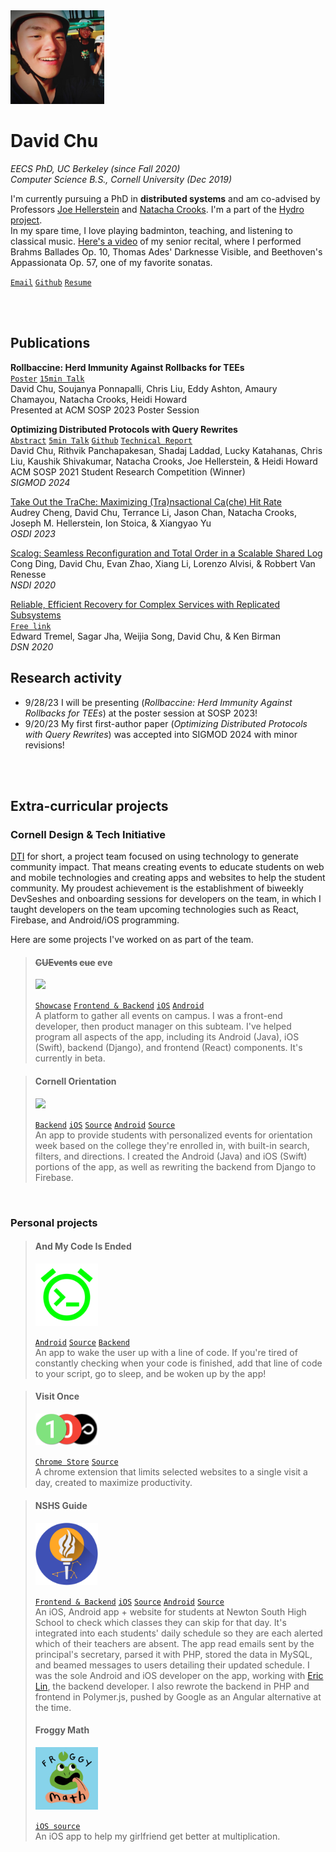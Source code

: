 <img src="me.jpg" width="150px" height="150px" /> 

# David Chu 
*EECS PhD, UC Berkeley (since Fall 2020)*  
*Computer Science B.S., Cornell University (Dec 2019)*

I'm currently pursuing a PhD in **distributed systems** and am co-advised by Professors [Joe Hellerstein](https://dsf.berkeley.edu/jmh/index.html) and [Natacha Crooks](https://nacrooks.github.io/). I'm a part of the [Hydro project](https://hydro.run/).  
In my spare time, I love playing badminton, teaching, and listening to classical music. 
<a href="https://youtu.be/kvjLjtEr0AQ">Here's a video</a> of my senior recital, where I performed Brahms Ballades Op. 10, Thomas Ades' Darknesse Visible, and Beethoven's Appassionata Op. 57, one of my favorite sonatas.

[```Email```](mailto:thedavidchu@berkeley.edu) [```Github```](https://github.com/davidchuyaya) [```Resume```](https://docs.google.com/document/d/1oZ8qqCvXfJUhQ5LPVVmh1qrv9hrbS2k187Py75Q-zuA/edit?usp=sharing)

<br>
<br>

## Publications
**Rollbaccine: Herd Immunity Against Rollbacks for TEEs**  
[```Poster```](https://docs.google.com/presentation/d/11BPj-w6UJu3JCIqu4uKLambG6yWf4I3yruRDKk5K1CU/edit?usp=sharing) [```15min Talk```](https://www.youtube.com/watch?v=RXqR5Rjn1co)  
David Chu, Soujanya Ponnapalli, Chris Liu, Eddy Ashton, Amaury Chamayou, Natacha Crooks, Heidi Howard  
Presented at ACM SOSP 2023 Poster Session  

**Optimizing Distributed Protocols with Query Rewrites**  
 [```Abstract```](https://hydro.run/papers/auto-compartmentalization-src.pdf) [```5min Talk```](https://drive.google.com/file/d/1rkg3sKI65ZMKODI4D6DaOwaWWWhX4K_b/view?usp=sharing) [```Github```](https://github.com/rithvikp/autocomp) [```Technical Report```](https://github.com/rithvikp/autocomp/blob/master/benchmarks/vldb24/Automatic_Compartmentalization_tr.pdf)  
David Chu, Rithvik Panchapakesan, Shadaj Laddad, Lucky Katahanas, Chris Liu, Kaushik Shivakumar, Natacha Crooks, Joe Hellerstein, & Heidi Howard  
ACM SOSP 2021 Student Research Competition (Winner)  
*SIGMOD 2024*  

<a href="https://www.usenix.org/system/files/osdi23-cheng.pdf">Take Out the TraChe: Maximizing (Tra)nsactional Ca(che) Hit Rate</a>  
Audrey Cheng, David Chu, Terrance Li, Jason Chan, Natacha Crooks, Joseph M. Hellerstein, Ion Stoica, & Xiangyao Yu  
*OSDI 2023*

<a href="https://www.usenix.org/conference/nsdi20/presentation/ding">Scalog: Seamless Reconfiguration and Total Order in a Scalable Shared Log</a>  
Cong Ding, David Chu, Evan Zhao, Xiang Li, Lorenzo Alvisi, & Robbert Van Renesse  
*NSDI 2020*

<a href="https://ieeexplore.ieee.org/document/9153445">Reliable, Efficient Recovery for Complex Services with Replicated Subsystems</a>  
[```Free link```](https://research.cs.cornell.edu/projects/Quicksilver/public_pdfs/complex-restart.pdf)  
Edward Tremel, Sagar Jha, Weijia Song, David Chu, & Ken Birman  
*DSN 2020*

## Research activity
- 9/28/23 I will be presenting (*Rollbaccine: Herd Immunity Against Rollbacks for TEEs*) at the poster session at SOSP 2023!
- 9/20/23 My first first-author paper (*Optimizing Distributed Protocols with Query Rewrites*) was accepted into SIGMOD 2024 with minor revisions!

<br>
<br>

## Extra-curricular projects
### Cornell Design & Tech Initiative
[DTI](https://www.cornelldti.org/) for short, a project team focused on using technology to generate community impact. That means creating events to educate students on web and mobile technologies and creating apps and websites to help the student community.
My proudest achievement is the establishment of biweekly DevSeshes and onboarding sessions for developers on the team, in which I taught developers on the team upcoming technologies such as React, Firebase, and Android/iOS programming.

Here are some projects I've worked on as part of the team.

> #### ~~CUEvents~~ ~~cue~~ eve
> <a href="https://www.cuevents.org/"><img src="https://github.com/cornell-dti/events-manager-android/blob/master/web_hi_res_512.png?raw=true" width="100px" /></a>
> 
> [```Showcase```](https://www.cornelldti.org/projects/events) [```Frontend & Backend```](https://github.com/cornell-dti/events-backend-2.0) [```iOS```](https://github.com/cornell-dti/events-manager-ios) [```Android```](https://github.com/cornell-dti/events-manager-android)  
> A platform to gather all events on campus. I was a front-end developer, then product manager on this subteam. I've helped program all aspects of the app, including its Android (Java), iOS (Swift), backend (Django), and frontend (React) components. It's currently in beta.

> #### Cornell Orientation
> <img src="https://github.com/cornell-dti/o-week-android/blob/master/O-week/app/src/main/ic_launcher-web.png?raw=true" width="100px" />
> 
> [```Backend```](https://github.com/cornell-dti/o-week-backend) [```iOS```](https://itunes.apple.com/us/app/cu-orientation/id1244530142?mt=8) [```Source```](https://github.com/cornell-dti/o-week-ios) [```Android```](https://play.google.com/store/apps/details?id=com.cornellsatech.o_week&hl=en_US) [```Source```](https://github.com/cornell-dti/o-week-android)  
> An app to provide students with personalized events for orientation week based on the college they're enrolled in, with built-in search, filters, and directions. I created the Android (Java) and iOS (Swift) portions of the app, as well as rewriting the backend from Django to Firebase.

<br>

### Personal projects
> #### And My Code Is Ended
> <img src="https://raw.githubusercontent.com/davidchuyaya/and-my-code-is-ended-android/master/icon.png" width="100px" />
> 
> [```Android```](https://play.google.com/store/apps/details?id=com.davidchu.andmycodeisended) [```Source```](https://github.com/davidchuyaya/and-my-code-is-ended-android) [```Backend```](https://github.com/davidchuyaya/and-my-code-is-ended-backend)  
> An app to wake the user up with a line of code. If you're tired of constantly checking when your code is finished, add that line of code to your script, go to sleep, and be woken up by the app!

> #### Visit Once
> <img src="https://github.com/davidchuyaya/VisitOnce/raw/master/Resources/logo.png" width="100px" />
>
> [```Chrome Store```](https://chrome.google.com/webstore/detail/once/koibjjcabhgmipfagkmaccgjkcokolbn) [```Source```](https://github.com/davidchuyaya/VisitOnce)  
> A chrome extension that limits selected websites to a single visit a day, created to maximize productivity.

> #### NSHS Guide
> <img src="https://github.com/NSHS-App-Design-Team/NSHS-Guide-Android/blob/master/resources/App%20Icon.png?raw=true" width="100px" />
>
> [```Frontend & Backend```](https://github.com/NSHS-App-Design-Team/NSHS-Guide-Website) [```iOS```](http://itunes.apple.com/us/app/nshs-guide/id998228606?ls=1&mt=8) [```Source```](https://github.com/NSHS-App-Design-Team/NSHS-Guide-iOS) [```Android```](https://play.google.com/store/apps/details?id=com.nshsappdesignteam.nshsguide) [```Source```](https://github.com/NSHS-App-Design-Team/NSHS-Guide-Android)  
> An iOS, Android app + website for students at Newton South High School to check which classes they can skip for that day. It's integrated into each students' daily schedule so they are each alerted which of their teachers are absent. The app read emails sent by the principal's secretary, parsed it with PHP, stored the data in MySQL, and beamed messages to users detailing their updated schedule. I was the sole Android and iOS developer on the app, working with [Eric Lin](https://github.com/EricSihaoLin), the backend developer. I also rewrote the backend in PHP and frontend in Polymer.js, pushed by Google as an Angular alternative at the time.
>
> #### Froggy Math
> <img src="https://github.com/davidchuyaya/Froggy-Math/blob/main/appicon.jpeg?raw=true" width="100px" />
>
> [```iOS source```](https://github.com/davidchuyaya/Froggy-Math/tree/main)  
> An iOS app to help my girlfriend get better at multiplication.

